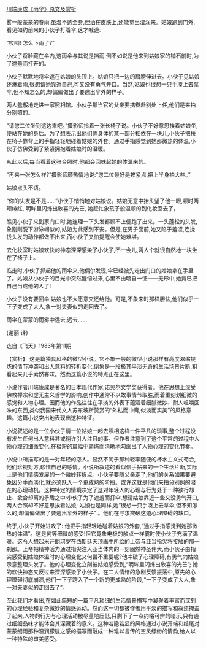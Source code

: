 [川端康成《雨伞》原文及赏析](https://www.vrrw.net/wx/15420.html)

雾一般蒙蒙的春雨,虽湿不透全身,但洒在皮肤上,还能觉出湿润来。姑娘跑到门外,看见如约前来的小伙子打着伞,这才喊道:

“哎哟! 怎么下雨了?”

小伙子将脸藏在伞内,这雨伞与其说是挡雨,倒不如说是他来到姑娘家的铺石前时,为了遮羞而打开的。

小伙子默默地将伞遮在姑娘的头顶上。姑娘只把一边的肩膀伸进去。小伙子见姑娘还淋着雨,很想请她靠近自己,可又没有勇气开口。当然,姑娘也很想一只手凑上去拿伞,但不知怎么的,却偏偏做出了要逃出伞外的样子。

两人羞赧地走进一家照相馆。小伙子那当官的父亲要携眷赴别处上任,他们是来拍分别照的。

“请您二位坐到这边来吧。”摄影师指着一张长椅子说。小伙子不好意思挨着姑娘坐,便站在她的身后。为了想表示出他们俩身体的某一部分相依在一块儿,小伙子把扶在椅子靠背上的手指轻轻地碰着姑娘的外套。通过手指感觉到她那微热的体温,小伙子仿佛受到了紧紧拥抱着姑娘时的温暖。

从此以后,每当看着这张合照时,他都会回味起她的体温来的。

“再来一张怎么样?”摄影师颇热情地说:“您二位最好是挨紧点,把上半身拍大些。”

姑娘点头不语。

“你的头发是不是……”小伙子悄悄地对姑娘说。姑娘无意中抬头望了他一眼,顿时两颊绯红, 明眸里闪烁出欣喜的光芒, 她赶忙象孩子般温顺的到化妆室去了。

瞧见小伙子来到家门口时,她连理一下头发都顾不上便跑了出来。一头蓬松的头发,象刚刚脱下游泳帽似的,姑娘为此感到不安。但是,在男子面前,她又陷于羞涩,连拢拢头发的动作都做不出来,而小伙子又怕提醒会使她难堪。

去化妆室时姑娘欢快的神态深深感染了小伙子,不一会儿,两人个就很自然地一块坐在了椅子上。

临走时,小伙子抓起他的雨伞来,他偶尔发现,伞已经被先走出门口的姑娘拿在手里了。姑娘从小伙子的目光中突然醒悟过来,心里不由暗自一怔——无形中,她竟已把自己当成他的人了!

小伙子没有要回伞,姑娘也不大愿意交还给他。可是,不象来时那样胆怯,他们似乎一下子变成了大人,象一对夫妻似的走回去了。

雨伞在蒙蒙的雨雾中远去,远去……

(谢丽 译)

选自《飞天》1983年第11期



【赏析】 这是篇独具风格的微型小说。它不象一般的微型小说那样有高度浓缩提炼的情节冲突和出人意料的转折变化,倒象是一段极其平淡无奇的生活场景片断,粗看起来几乎索然寡味。然而这篇小说的特点正在这里。

小说作者川端康成是著名的日本现代作家,诺贝尔文学奖获得者。他在思想上深受佛教禅宗和虚无主义哲学的影响,创作中通常不以故事情节取胜,而着重刻划细微的感觉和人物心理。因而他的作品往往在平淡的外表下蕴涵着细腻微妙、耐人咀嚼回味的东西,类似我国宋代文人苏东坡所赞赏的“外枯而中膏,似淡而实美”的风格意趣。这篇小说突出地表现出这种特征。

小说叙述的是一位小伙子请一位姑娘一起去照相这样一件平凡的琐事,整个过程没有发生任何出人意料甚或稍许引人注目的事。但作者注意到了这个平常的过程中人物心理的细微变化,在极短的篇幅中简炼而清晰地勾画出了人物心理的变化节奏。

小说中所描写的是一对年轻的恋人。显然不同于那种轻率随便的杯水主义式苟合,他们珍视对方,珍惜自己的感情。小说所叙述的看似信手拈来的一个生活片断,实际上是他们情感发展的一个微妙转折点。小伙子要随父亲走了,他们的关系如果要避免因分手而淡化,就必须跃入一个更成熟的阶段。或许这就是他们来拍分别照的潜在的心理动机。这种特定的情境决定了这对年轻人的心理与行为处于一种欲行却止、欲合却离的矛盾之中:小伙子为了遮羞而打伞,想请姑娘靠近一些又没勇气开口,两人合照却不好意思挨着姑娘; 姑娘也是同样,她“很想一只手凑上去拿伞,但不知怎么的,却偏偏做出了要逃出伞外的样子” 。他们在寻求突破这道心理障碍的缺口。

终于,小伙子开始进攻了: 他把手指轻轻地碰着姑娘的外套,“通过手指感觉到她那微热的体温”。这是何等细微的感受!但它竟象电极的触点一样霎时使小伙子充满了温暖。这令人想起米开朗琪罗在西斯廷天顶画中所绘的上帝与亚当指尖将接触的那一刹那。上帝把精神活力通过指尖注入亚当体内的一刻固然神圣伟大,而小伙子由指尖感受到姑娘体温时的心理变化又何尝不重要呢?他冲破了心理障碍,有勇气向姑娘示意整理头发了。他的心理变化立刻被姑娘感受到,“明眸里闪烁出欣喜的光芒”; 她的欢快神态又反过来深深感染了小伙子。在二人情绪的急剧反馈振荡中,原先的心理障碍彻底崩溃,他们一下子跨入了一个新的更成熟的阶段,“一下子变成了大人,象一对夫妻似的走回去了”。

至此我们才看出,在如此简短的一篇平凡琐细的生活情景描写中凝聚着丰富而深刻的心理经验和复杂微妙的情感运动。然而这一切都被作者用平淡的描写和叙述掩盖了起来,人物的行为与心理活动被尽量地压低,只剩下了一点约略可辨的暗示,只有通过细细品味才能体会其深藏着的意义。这种若隐若显的风格通过小说开端和结尾对蒙蒙细雨那种温润朦胧之感的描写而融成一种难以言传的空灵缥缈的情韵,给人以一种特殊的审美感受。

